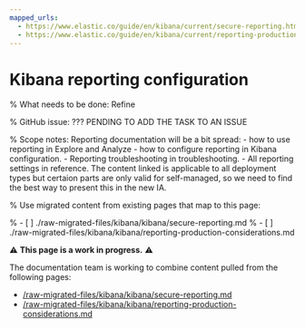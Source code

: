 ```yaml
---
mapped_urls:
  - https://www.elastic.co/guide/en/kibana/current/secure-reporting.html
  - https://www.elastic.co/guide/en/kibana/current/reporting-production-considerations.html
---
```


# Kibana reporting configuration

% What needs to be done: Refine

% GitHub issue: ??? PENDING TO ADD THE TASK TO AN ISSUE

% Scope notes: Reporting documentation will be a bit spread: - how to use reporting in Explore and Analyze - how to configure reporting in Kibana configuration. - Reporting troubleshooting in troubleshooting. - All reporting settings in reference.  The content linked is applicable to all deployment types but certaion parts are only valid for self-managed, so we need to find the best way to present this in the new IA.

% Use migrated content from existing pages that map to this page:

% - [ ] ./raw-migrated-files/kibana/kibana/secure-reporting.md
% - [ ] ./raw-migrated-files/kibana/kibana/reporting-production-considerations.md

⚠️ **This page is a work in progress.** ⚠️

The documentation team is working to combine content pulled from the following pages:

* [/raw-migrated-files/kibana/kibana/secure-reporting.md](/raw-migrated-files/kibana/kibana/secure-reporting.md)
* [/raw-migrated-files/kibana/kibana/reporting-production-considerations.md](/raw-migrated-files/kibana/kibana/reporting-production-considerations.md)